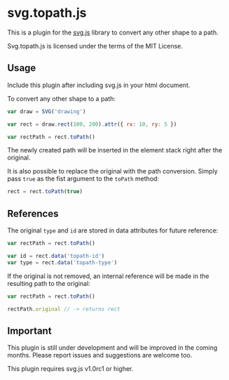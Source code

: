 # svg.topath.js

This is a plugin for the [svg.js](http://svgjs.com) library to convert any other shape to a path.

Svg.topath.js is licensed under the terms of the MIT License.


## Usage

Include this plugin after including svg.js in your html document.

To convert any other shape to a path:

```javascript
var draw = SVG('drawing')

var rect = draw.rect(100, 200).attr({ rx: 10, ry: 5 })

var rectPath = rect.toPath()
```

The newly created path will be inserted in the element stack right after the original.

It is also possible to replace the original with the path conversion.
Simply pass `true` as the fist argument to the `toPath` method:

```javascript
rect = rect.toPath(true)
```

## References

The original `type` and `id` are stored in data attributes for future reference:

```javascript
var rectPath = rect.toPath()

var id = rect.data('topath-id')
var type = rect.data('topath-type')
```

If the original is not removed, an internal reference will be made in the resulting path to the original:

```javascript
var rectPath = rect.toPath()

rectPath.original // -> returns rect
```


## Important
This plugin is still under development and will be improved in the coming months.
Please report issues and suggestions are welcome too.

This plugin requires svg.js v1.0rc1 or higher.